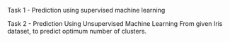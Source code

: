 Task 1 -  Prediction using supervised machine learning

Task 2 - Prediction Using Unsupervised Machine Learning From given Iris dataset, to predict optimum number of clusters.
